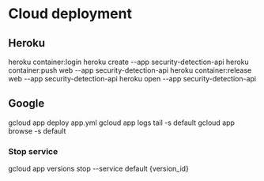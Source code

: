 # Cloud deployment

## Heroku
heroku container:login
heroku create --app security-detection-api 
heroku container:push web --app security-detection-api
heroku container:release web --app security-detection-api
heroku open --app security-detection-api

## Google
gcloud app deploy app.yml
gcloud app logs tail -s default
gcloud app browse -s default

### Stop service
gcloud app versions stop --service default {version_id}

